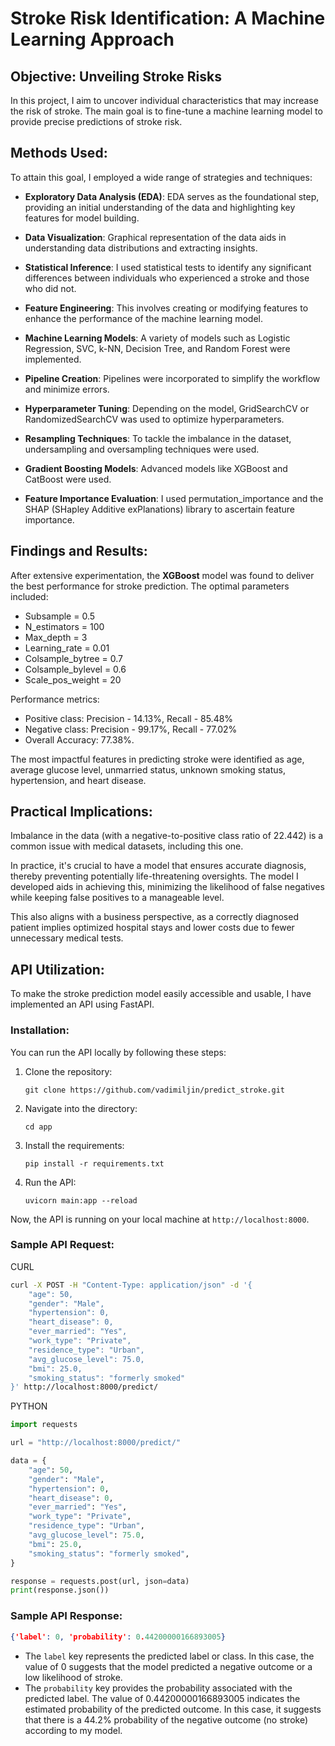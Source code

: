 # Stroke Risk Identification: A Machine Learning Approach

## **Objective**: Unveiling Stroke Risks 

In this project, I aim to uncover individual characteristics that may increase the risk of stroke. The main goal is to fine-tune a machine learning model to provide precise predictions of stroke risk.

## **Methods Used**:

To attain this goal, I employed a wide range of strategies and techniques:

- **Exploratory Data Analysis (EDA)**: EDA serves as the foundational step, providing an initial understanding of the data and highlighting key features for model building.

- **Data Visualization**: Graphical representation of the data aids in understanding data distributions and extracting insights.

- **Statistical Inference**: I used statistical tests to identify any significant differences between individuals who experienced a stroke and those who did not.

- **Feature Engineering**: This involves creating or modifying features to enhance the performance of the machine learning model.

- **Machine Learning Models**: A variety of models such as Logistic Regression, SVC, k-NN, Decision Tree, and Random Forest were implemented.

- **Pipeline Creation**: Pipelines were incorporated to simplify the workflow and minimize errors.

- **Hyperparameter Tuning**: Depending on the model, GridSearchCV or RandomizedSearchCV was used to optimize hyperparameters.

- **Resampling Techniques**: To tackle the imbalance in the dataset, undersampling and oversampling techniques were used.

- **Gradient Boosting Models**: Advanced models like XGBoost and CatBoost were used.

- **Feature Importance Evaluation**: I used permutation_importance and the SHAP (SHapley Additive exPlanations) library to ascertain feature importance.

## **Findings and Results**:

After extensive experimentation, the **XGBoost** model was found to deliver the best performance for stroke prediction. The optimal parameters included:

- Subsample = 0.5
- N_estimators = 100
- Max_depth = 3
- Learning_rate = 0.01
- Colsample_bytree = 0.7
- Colsample_bylevel = 0.6
- Scale_pos_weight = 20

Performance metrics:

- Positive class: Precision - 14.13%, Recall - 85.48%
- Negative class: Precision - 99.17%, Recall - 77.02%
- Overall Accuracy: 77.38%.

The most impactful features in predicting stroke were identified as age, average glucose level, unmarried status, unknown smoking status, hypertension, and heart disease.

## **Practical Implications**:

Imbalance in the data (with a negative-to-positive class ratio of 22.442) is a common issue with medical datasets, including this one.

In practice, it's crucial to have a model that ensures accurate diagnosis, thereby preventing potentially life-threatening oversights. The model I developed aids in achieving this, minimizing the likelihood of false negatives while keeping false positives to a manageable level. 

This also aligns with a business perspective, as a correctly diagnosed patient implies optimized hospital stays and lower costs due to fewer unnecessary medical tests.

## **API Utilization**:

To make the stroke prediction model easily accessible and usable, I have implemented an API using FastAPI. 

### Installation:

You can run the API locally by following these steps:

1. Clone the repository:
   ```
   git clone https://github.com/vadimiljin/predict_stroke.git
   ```

2. Navigate into the directory:
   ```
   cd app
   ```
3. Install the requirements:
   ```
   pip install -r requirements.txt
   ```
4. Run the API:
   ```
   uvicorn main:app --reload
   ```

Now, the API is running on your local machine at `http://localhost:8000`.

### Sample API Request:

CURL

```bash
curl -X POST -H "Content-Type: application/json" -d '{
    "age": 50,
    "gender": "Male",
    "hypertension": 0,
    "heart_disease": 0,
    "ever_married": "Yes",
    "work_type": "Private",
    "residence_type": "Urban",
    "avg_glucose_level": 75.0,
    "bmi": 25.0,
    "smoking_status": "formerly smoked"
}' http://localhost:8000/predict/
```

PYTHON

```python
import requests

url = "http://localhost:8000/predict/"

data = {
    "age": 50,
    "gender": "Male",
    "hypertension": 0,
    "heart_disease": 0,
    "ever_married": "Yes",
    "work_type": "Private",
    "residence_type": "Urban",
    "avg_glucose_level": 75.0,
    "bmi": 25.0,
    "smoking_status": "formerly smoked",
}

response = requests.post(url, json=data)
print(response.json())
```

### Sample API Response:

```json
{'label': 0, 'probability': 0.44200000166893005}
```
- The `label` key represents the predicted label or class. In this case, the value of 0 suggests that the model predicted a negative outcome or a low likelihood of stroke.
- The `probability` key provides the probability associated with the predicted label. The value of 0.44200000166893005 indicates the estimated probability of the predicted outcome. In this case, it suggests that there is a 44.2% probability of the negative outcome (no stroke) according to my model.